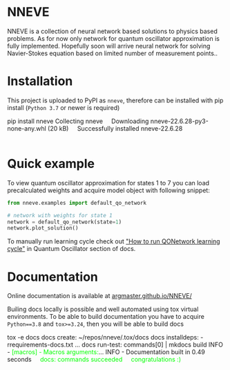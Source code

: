 # NNEVE

NNEVE is a collection of neural network based solutions to physics based
problems. As for now only network for quantum oscillator approximation is fully
implemented. Hopefully soon will arrive neural network for solving
Navier-Stokes equation based on limited number of measurement points..

# Installation

This project is uploaded to PyPI as `nneve`, therefore can be installed with
pip install (`Python 3.7` or newer is required)

[comment]: <> (https://github.com/ines/termynal)

<div class="termynal-block" id="termynal1" data-termynal>
    <span data-ty="input">pip install nneve</span>
    <span data-ty>Collecting nneve</span>
    <span data-ty style="padding-left:1rem;">Downloading nneve-22.6.28-py3-none-any.whl (20 kB)</span>
    <span data-ty="progress" style="padding-left:1rem;"></span>
    <span data-ty>Successfully installed nneve-22.6.28</span>
    <span data-ty></span>
</div>
<br/>

# Quick example

To view quantum oscillator approximation for states 1 to 7 you can load
precalculated weights and acquire model object with following snippet:

```python
from nneve.examples import default_qo_network

# network with weights for state 1
network = default_qo_network(state=1)
network.plot_solution()

```

To manually run learning cycle check out
["How to run QONetwork learning cycle"](/quantum_oscilator/learning_cycle/) in
Quantum Oscillator section of docs.

# Documentation

Online documentation is available at
[argmaster.github.io/NNEVE/](https://argmaster.github.io/NNEVE/)

Builing docs locally is possible and well automated using tox virtual
environments. To be able to build documentation you have to acquire
`Python==3.8` and `tox>=3.24`, then you will be able to build docs

<div class="termynal-block" id="termynal2" data-termynal>
    <span data-ty="input">tox -e docs</span>
    <span data-ty>docs create: ~/repos/nneve/.tox/docs</span>
    <span data-ty>docs installdeps: -rrequirements-docs.txt</span>
    <span data-ty>...</span>
    <span data-ty>docs run-test: commands[0] | mkdocs build</span>
    <span data-ty>INFO - <span style="color:lime;">[macros] - Macros arguments:</span>...</span>
    <span data-ty>INFO - Documentation built in 0.49 seconds</span>
    <span data-ty style="padding-left:1rem;color:lime;">
        docs: commands succeeded
    </span>
    <span data-ty style="padding-left:1rem;color:lime;">
        congratulations :)
    </span>
    <span data-ty></span>
</div>
